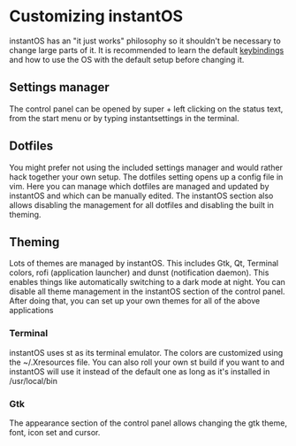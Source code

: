 # Customizing instantOS

instantOS has an "it just works" philosophy so it shouldn't be necessary to
change large parts of it. It is recommended to learn the default
[keybindings](https://instantos.io/youtube/hotkeys) and how to use the OS with
the default setup before changing it.

## Settings manager

The control panel can be opened by super + left clicking on the status text,
from the start menu or by typing instantsettings in the terminal.

## Dotfiles

You might prefer not using the included settings manager and would rather hack
together your own setup. The dotfiles setting opens up a config file in vim.
Here you can manage which dotfiles are managed and updated by instantOS and
which can be manually edited. The instantOS section also allows disabling the
management for all dotfiles and disabling the built in theming.

## Theming

Lots of themes are managed by instantOS. This includes Gtk, Qt, Terminal
colors, rofi (application launcher) and dunst (notification daemon).
This enables things like automatically switching to a dark mode at night.
You can disable all theme management in the instantOS section of the control panel.
After doing that, you can set up your own themes for all of the above applications

### Terminal

instantOS uses st as its terminal emulator. The colors are customized using
the ~/.Xresources file. You can also roll your own st build if you want to and
instantOS will use it instead of the default one as long as it's installed in /usr/local/bin

### Gtk

The appearance section of the control panel allows changing the gtk theme, font, icon set and cursor. 
